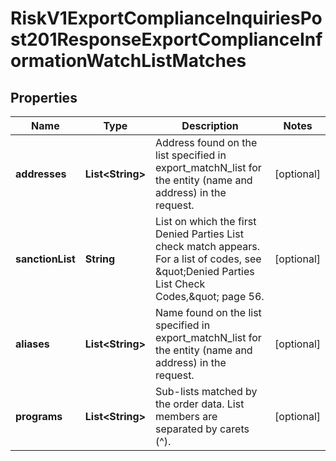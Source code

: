 
# RiskV1ExportComplianceInquiriesPost201ResponseExportComplianceInformationWatchListMatches

## Properties
Name | Type | Description | Notes
------------ | ------------- | ------------- | -------------
**addresses** | **List&lt;String&gt;** | Address found on the list specified in export_matchN_list for the entity (name and address) in the request.  |  [optional]
**sanctionList** | **String** | List on which the first Denied Parties List check match appears. For a list of codes, see \&quot;Denied Parties List Check Codes,\&quot; page 56.  |  [optional]
**aliases** | **List&lt;String&gt;** | Name found on the list specified in export_matchN_list for the entity (name and address) in the request.  |  [optional]
**programs** | **List&lt;String&gt;** | Sub-lists matched by the order data. List members are separated by carets (^). |  [optional]



